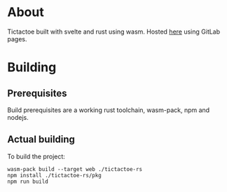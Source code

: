 # About 

Tictactoe built with svelte and rust using wasm.
Hosted [here] using GitLab pages.

[here]: https://toppa102.gitlab.io/tictactoe-wasm/

# Building
## Prerequisites

Build prerequisites are a working rust toolchain,
wasm-pack, npm and nodejs.

## Actual building

To build the project:

    wasm-pack build --target web ./tictactoe-rs
    npm install ./tictactoe-rs/pkg
    npm run build
